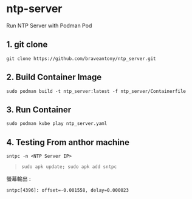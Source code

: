 # ntp-server
Run NTP Server with Podman Pod

## 1. git clone
```
git clone https://github.com/braveantony/ntp_server.git
```

## 2. Build Container Image
```
sudo podman build -t ntp_server:latest -f ntp_server/Containerfile
```

## 3. Run Container
```
sudo podman kube play ntp_server.yaml
```

## 4. Testing From anthor machine
```
sntpc -n <NTP Server IP>
```
> `sudo apk update; sudo apk add sntpc`

螢幕輸出 :
```
sntpc[4396]: offset=-0.001558, delay=0.000023
```
